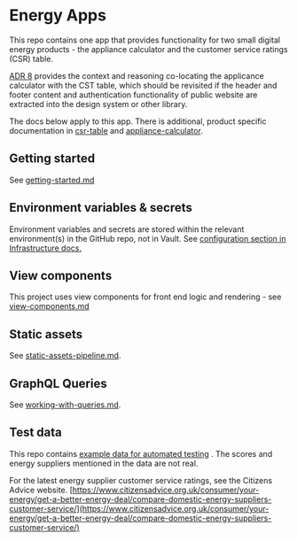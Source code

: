 # Energy Apps

This repo contains one app that provides functionality for two small digital energy products - the appliance calculator and the customer
service ratings (CSR) table.

[ADR 8](./docs/adrs/0008-appliance-calculator-location.md) provides the context and reasoning co-locating the applicance calculator with the CST table, which should be revisited if the header and footer content and authentication functionality of public website are extracted into the design system or other library. 

The docs below apply to this app.  There is additional, product specific documentation in [csr-table](./docs/csr-table) and [appliance-calculator](./docs/appliance-calculator).

## Getting started

See [getting-started.md](./docs/getting-started.md)

## Environment variables & secrets

Environment variables and secrets are stored within the relevant environment(s) in the GitHub repo, not in Vault. See [configuration section in Infrastructure docs.](./infrastructure/README.md#configuration)

## View components

This project uses view components for front end logic and rendering - see [view-components.md](./docs/view-components.md)

## Static assets

See [static-assets-pipeline.md](./docs/static-asset-pipeline.md).

## GraphQL Queries

See [working-with-queries.md](./docs/working-with-queries.md).

## Test data

This repo contains [example data for automated testing](./spec/cassettes/supplier) .  The scores and energy suppliers mentioned in the data are not real.

For the latest energy supplier customer service ratings, see the Citizens Advice website. [https://www.citizensadvice.org.uk/consumer/your-energy/get-a-better-energy-deal/compare-domestic-energy-suppliers-customer-service/](https://www.citizensadvice.org.uk/consumer/your-energy/get-a-better-energy-deal/compare-domestic-energy-suppliers-customer-service/)
